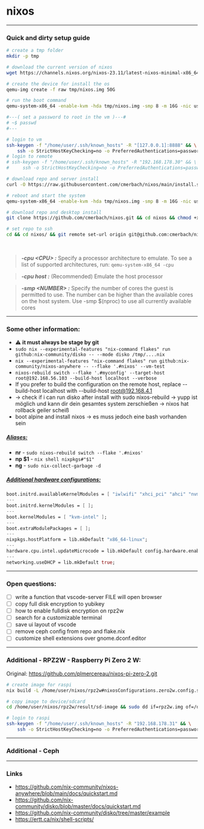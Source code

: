 # nixos


---


### Quick and dirty setup guide

```bash
# create a tmp folder
mkdir -p tmp

# download the current version of nixos
wget https://channels.nixos.org/nixos-23.11/latest-nixos-minimal-x86_64-linux.iso -O tmp/nixos.iso

# create the device for install the os
qemu-img create -f raw tmp/nixos.img 50G

# run the boot command
qemu-system-x86_64 -enable-kvm -hda tmp/nixos.img -smp 8 -m 16G -nic user,hostfwd=tcp::8888-:22 -cdrom tmp/nixos.iso -boot d

#---( set a password to root in the vm )---#
# ~$ passwd
#---

# login to vm
ssh-keygen -f "/home/user/.ssh/known_hosts" -R "[127.0.0.1]:8888" && \
    ssh -o StrictHostKeyChecking=no -o PreferredAuthentications=password nixos@127.0.0.1 -p 8888
# login to remote
# ssh-keygen -f "/home/user/.ssh/known_hosts" -R "192.168.178.30" && \
#     ssh -o StrictHostKeyChecking=no -o PreferredAuthentications=password nixos@192.168.178.30

# download repo and server install
curl -O https://raw.githubusercontent.com/cmerbach/nixos/main/install.sh && chmod +x install.sh && ./install.sh

# reboot and start the system
qemu-system-x86_64 -enable-kvm -hda tmp/nixos.img -smp 8 -m 16G -nic user,hostfwd=tcp::8888-:22

# download repo and desktop install
git clone https://github.com/cmerbach/nixos.git && cd nixos && chmod +x update.sh && ./update.sh

# set repo to ssh
cd && cd nixos/ && git remote set-url origin git@github.com:cmerbach/nixos.git
```

<br>

> **_-cpu \<CPU> :_**  Specify a processor architecture to emulate. To see a list of supported architectures, run: ```qemu-system-x86_64 -cpu```

> **_-cpu host :_** (Recommended) Emulate the host processor

> **_-smp \<NUMBER> :_** Specify the number of cores the guest is permitted to use. The number can be higher than the available cores on the host system. Use -smp $(nproc) to use all currently available cores


---


### Some other information:

- ⚠️ **it must always be stage by git**
- ```sudo nix --experimental-features "nix-command flakes" run github:nix-community/disko -- --mode disko /tmp/....nix```
- ```nix --experimental-features "nix-command flakes" run github:nix-community/nixos-anywhere -- --flake '.#nixos' --vm-test```
- ```nixos-rebuild switch --flake '.#myconfig' --target-host root@192.168.56.103 --build-host localhost --verbose```
- If you prefer to build the configuration on the remote host, replace --build-host localhost with --build-host root@192.168.4.1
- -> check if i can run disko after install with sudo nixos-rebuild -> yupp ist möglich und kann dir dein gesamtes system zerschießen -> nixos hat rollback geiler scheiß
- boot alpine and install nixos -> es muss jedoch eine bash vorhanden sein


##### <ins>Aliases:</ins>

- **nr** - ```sudo nixos-rebuild switch --flake '.#nixos'```
- **np \$1** - ```nix shell nixpkgs#"$1"```
- **ng** - ```sudo nix-collect-garbage -d```


##### <ins>Additional hardware configurations:</ins>

```nix
boot.initrd.availableKernelModules = [ "iwlwifi" "xhci_pci" "ahci" "nvme" "usb_storage" "ehci_pci" "usbhid" "rtsx_usb_sdmmc" "ata_piix" "ohci_pci" "sd_mod" "sr_mod" ];
---
boot.initrd.kernelModules = [ ];
---
boot.kernelModules = [ "kvm-intel" ];
---
boot.extraModulePackages = [ ];
---
nixpkgs.hostPlatform = lib.mkDefault "x86_64-linux";
---
hardware.cpu.intel.updateMicrocode = lib.mkDefault config.hardware.enableRedistributableFirmware;
---
networking.useDHCP = lib.mkDefault true;
```


---

### Open questions:
- [ ] write a function that vscode-server FILE will open browser
- [ ] copy full disk encryption to yubikey 
- [ ] how to enable fulldisk encryption on rpz2w
- [ ] search for a customizable terminal
- [ ] save ui layout of vscode
- [ ] remove ceph config from repo and flake.nix
- [ ] customize shell extensions over gnome.dconf.editor

---


### Additional - RPZ2W - Raspberry Pi Zero 2 W:

Original: https://github.com/plmercereau/nixos-pi-zero-2.git

```bash
# create image for raspi
nix build -L /home/user/nixos/rpz2w#nixosConfigurations.zero2w.config.system.build.sdImage

# copy image to device/sdcard
cd /home/user/nixos/rpz2w/result/sd-image && sudo dd if=rpz2w.img of=/dev/sda status=progress

# login to raspi
ssh-keygen -f "/home/user/.ssh/known_hosts" -R "192.168.178.31" && \
    ssh -o StrictHostKeyChecking=no -o PreferredAuthentications=password raspi@192.168.178.31
```

---

### Additional - Ceph
<!--
```bash

# create multiple storage devices
qemu-img create -f raw tmp/storage1.img 2G && \
    qemu-img create -f raw tmp/storage2.img 2G && \
    qemu-img create -f raw tmp/storage3.img 2G && \
    qemu-img create -f raw tmp/storage4.img 2G


rm tmp/nixos.img && qemu-img create -f raw tmp/nixos.img 20G
qemu-system-x86_64 -enable-kvm -hda tmp/nixos.img -smp 4 -m 16G -nic user,hostfwd=tcp::8888-:22 -cdrom tmp/nixos.iso -boot d

# -> passwd

ssh-keygen -f "/home/user/.ssh/known_hosts" -R "[127.0.0.1]:8888" && ssh -o StrictHostKeyChecking=no -o PreferredAuthentications=password nixos@127.0.0.1 -p 8888
nix --experimental-features "nix-command flakes" shell nixpkgs#git nixpkgs#sshpass
echo "root:password" | sudo chpasswd && \
    ssh-keygen -t ed25519 -N '' -f ~/.ssh/id_ed25519 && \
    sshpass -p "password" ssh-copy-id -o StrictHostKeyChecking=no root@127.0.0.1 && \
    git clone https://github.com/cmerbach/nixos.git && cd nixos && \
    echo -n "password" > key.key && \
    nix --experimental-features "nix-command flakes" run github:nix-community/nixos-anywhere -- --flake '.#ceph' root@127.0.0.1

# -> reboot

qemu-system-x86_64 -enable-kvm -hda tmp/nixos.img -smp 4 -m 16G -nic user,hostfwd=tcp::8888-:22 -drive file=tmp/storage1.img,format=raw,if=virtio,index=1
ssh-keygen -f "/home/user/.ssh/known_hosts" -R "[127.0.0.1]:8888" && ssh -o StrictHostKeyChecking=no -o PreferredAuthentications=password user@127.0.0.1 -p 8888
git clone https://github.com/cmerbach/nixos.git && cd nixos && echo -n "password" > key.key
git add . && sudo nixos-rebuild switch --flake '.#ceph'



sudo cephadm bootstrap --mon-ip 10.0.2.15 --initial-dashboard-user "user" --initial-dashboard-password "password" --dashboard-password-noupdate --cluster-network=10.0.2.15/24


    -drive file=tmp/storage1.img,format=raw,if=virtio,index=1 \
    -drive file=tmp/storage2.img,format=raw,if=virtio,index=2 \
    -drive file=tmp/storage3.img,format=raw,if=virtio,index=3 \
    -drive file=tmp/storage4.img,format=raw,if=virtio,index=4
```

# Enable sound with pipewire.
sound.enable = true;
hardware.pulseaudio.enable = false;
security.rtkit.enable = true;
services.pipewire = {
    enable = true;
    alsa.enable = true;
    alsa.support32Bit = true;
    pulse.enable = true;
};

-->


---


### Links

- https://github.com/nix-community/nixos-anywhere/blob/main/docs/quickstart.md
- https://github.com/nix-community/disko/blob/master/docs/quickstart.md
- https://github.com/nix-community/disko/tree/master/example
- https://ertt.ca/nix/shell-scripts/


<!--

Hier könnte Ihre Werbung stehen

-->
